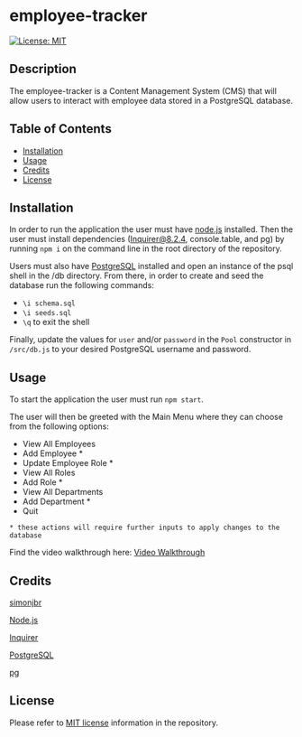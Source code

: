 # employee-tracker

[![License: MIT](https://shields.io/badge/License-MIT-yellow.svg)](https://opensource.org/licenses/MIT)

## Description

The employee-tracker is a Content Management System (CMS) that will allow users to interact with employee data stored in a PostgreSQL database.

## Table of Contents

- [Installation](#installation)
- [Usage](#usage)
- [Credits](#credits)
- [License](#license)

## Installation

In order to run the application the user must have [node.js](https://nodejs.org/en/download/current) installed. Then the user must install dependencies (Inquirer@8.2.4, console.table, and pg) by running `npm i` on the command line in the root directory of the repository.

Users must also have [PostgreSQL](https://www.postgresql.org/download/) installed and open an instance of the psql shell in the /db directory.
From there, in order to create and seed the database run the following commands:
- `\i schema.sql`
- `\i seeds.sql`
- `\q` to exit the shell

Finally, update the values for `user` and/or `password` in the `Pool` constructor in `/src/db.js` to your desired PostgreSQL username and password.

## Usage

To start the application the user must run `npm start`.

The user will then be greeted with the Main Menu where they can choose from the following options:
- View All Employees
- Add Employee *
- Update Employee Role *
- View All Roles
- Add Role *
- View All Departments
- Add Department *
- Quit

`* these actions will require further inputs to apply changes to the database`

Find the video walkthrough here:
[Video Walkthrough](https://drive.google.com/file/d/1nsxws6fh27Z8UBewEeIBAznvOH13Eto_/view)

## Credits

[simonjbr](https://github.com/simonjbr)

[Node.js](https://nodejs.org/en)

[Inquirer](https://www.npmjs.com/package/inquirer)

[PostgreSQL](https://www.postgresql.org/)

[pg](https://www.npmjs.com/package/pg)

## License

Please refer to [MIT license](./LICENSE) information in the repository.